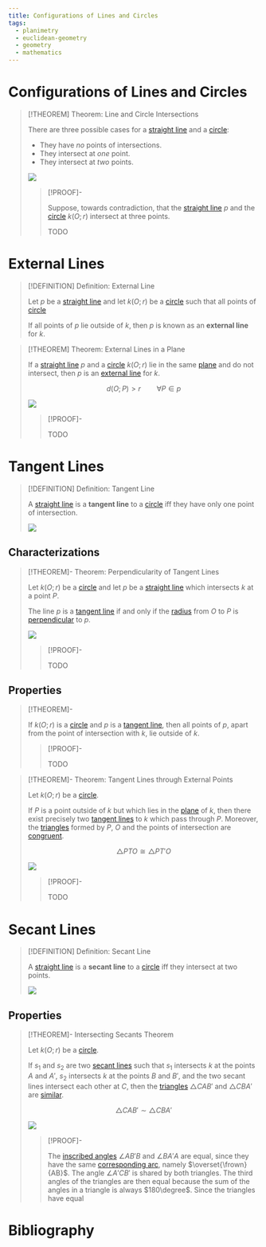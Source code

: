 ```yaml
---
title: Configurations of Lines and Circles
tags:
  - planimetry
  - euclidean-geometry
  - geometry
  - mathematics
---
```


# Configurations of Lines and Circles

>[!THEOREM] Theorem: Line and Circle Intersections
>
>There are three possible cases for a [straight line](../../../Curves/Straight%20Lines/Straight%20Line.md) and a [circle](Circle.md):
>- They have *no* points of intersections.
>- They intersect at *one* point.
>- They intersect at *two* points.
>
>![](res/Circle%20and%20Line%20Intersections.svg)
>
>>[!PROOF]-
>>
>>Suppose, towards contradiction, that the [straight line](../../../Curves/Straight%20Lines/Straight%20Line.md) $p$ and the [circle](Circle.md) $k(O; r)$ intersect at three points.
>>
>>TODO
>> 
>

# External Lines

>[!DEFINITION] Definition: External Line
>
>Let $p$ be a [straight line](../../../Curves/Straight%20Lines/Straight%20Line.md) and let $k(O; r)$ be a [circle](Circle.md#Circle) such that all points of  [circle](Circle.md#Circle)
>
>If all points of $p$ lie outside of $k$, then $p$ is known as an **external line** for $k$.
>

>[!THEOREM] Theorem: External Lines in a Plane
>
>If a [straight line](../../../Curves/Straight%20Lines/Straight%20Line.md) $p$ and a [circle](Circle.md#Circle) $k(O; r)$ lie in the same [plane](../../../Surfaces/Planes.md) and do not intersect, then $p$ is an [external line](Configurations%20of%20Lines%20and%20Circles.md) for $k$.
>
>$$
>d(O; P) \gt r \qquad \forall P \in p
>$$
>
>![](res/External%20Line%20of%20Circle.svg)
>
>>[!PROOF]-
>>
>>TODO
>>
>

# Tangent Lines

>[!DEFINITION] Definition: Tangent Line
>
>A [straight line](../../../Curves/Straight%20Lines/Straight%20Line.md) is a **tangent line** to a [circle](Circle.md) iff they have only one point of intersection.
>
>![](res/Tangent%20Line%20to%20Circle.svg)
>

## Characterizations

>[!THEOREM]- Theorem: Perpendicularity of Tangent Lines
>
>Let $k(O;r)$ be a [circle](Circle.md#Circle) and let $p$ be a [straight line](../../../Curves/Straight%20Lines/Straight%20Line.md) which intersects $k$ at a point $P$.
>
>The line $p$ is a [tangent line](Configurations%20of%20Lines%20and%20Circles.md#Tangent%20Lines) if and only if the [radius](Circle.md#Circle) from $O$ to $P$ is [perpendicular](TODO) to $p$.
>
>![](res/Perpendicularity%20of%20Tangent%20Lines%20and%20Circles.svg)
>
>>[!PROOF]-
>>
>>TODO
>>
>

## Properties

>[!THEOREM]-
>
>If $k(O; r)$ is a [circle](Circle.md#Circle) and $p$ is a [tangent line](Configurations%20of%20Lines%20and%20Circles.md#Tangent%20Lines), then all points of $p$, apart from the point of intersection with $k$, lie outside of $k$. 
>
>>[!PROOF]-
>>
>>TODO
>>
>

>[!THEOREM]- Theorem: Tangent Lines through External Points
>
>Let $k(O; r)$ be a [circle](Circle.md#Circle).
>
>If $P$ is a point outside of $k$ but which lies in the [plane](../../../Surfaces/Planes.md) of $k$, then there exist precisely two [tangent lines](Configurations%20of%20Lines%20and%20Circles.md#Tangent%20Lines) to $k$ which pass through $P$. Moreover, the [triangles](../../Polygons/Triangles/index.md) formed by $P$, $O$ and the points of intersection are [congruent](../../Polygons/Triangles/Triangle%20Congruence.md).
>
>$$
>\triangle PTO \cong \triangle PT'O
>$$
>
>![](res/Tangents%20to%20Circle%20Through%20External%20Point.svg)
>
>>[!PROOF]-
>>
>>TODO
>>
>

# Secant Lines

>[!DEFINITION] Definition: Secant Line
>
>A [straight line](../../../Curves/Straight%20Lines/Straight%20Line.md) is a **secant line** to a [circle](Circle.md#Circle) iff they intersect at two points.
>
>![](res/Secant%20Line%20through%20Circle.svg)
>

## Properties

>[!THEOREM]- Intersecting Secants Theorem
>
>Let $k(O; r)$ be a [circle](Circle.md#Circle).
>
>If $s_1$ and $s_2$ are two [secant lines](Configurations%20of%20Lines%20and%20Circles.md#Secant%20Lines) such that $s_1$ intersects $k$ at the points $A$ and $A'$, $s_2$ intersects $k$ at the points $B$ and $B'$, and the two secant lines intersect each other at $C$, then the [triangles](../../Polygons/Triangles/index.md) $\triangle CAB'$ and $\triangle CBA'$ are [similar](TODO).
>
>$$
>\triangle CAB' \sim \triangle CBA'
>$$
>
>![](res/Intersecting%20Secants%20Theorem.svg)
>
>>[!PROOF]-
>>
>>The [inscribed angles](Angles.md#Inscribed%20Angles) $\angle AB'B$ and $\angle BA'A$ are equal, since they have the same [corresponding arc](Angles.md#Inscribed%20Angles), namely $\overset{\frown}{AB}$. The angle $\angle A'CB'$ is shared by both triangles. The third angles of the triangles are then equal because the sum of the angles in a triangle is always $180\degree$. Since the triangles have equal 
>>
>

# Bibliography

